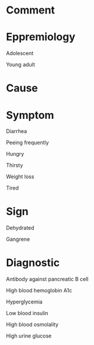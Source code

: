 # Comment

# Eppremiology

Adolescent

Young adult

# Cause

# Symptom

Diarrhea

Peeing frequently

Hungry

Thirsty

Weight loss

Tired

# Sign

Dehydrated

Gangrene

# Diagnostic

Antibody against pancreatic B cell

High blood hemoglobin A1c

Hyperglycemia

Low blood insulin

High blood osmolality

High urine glucose
